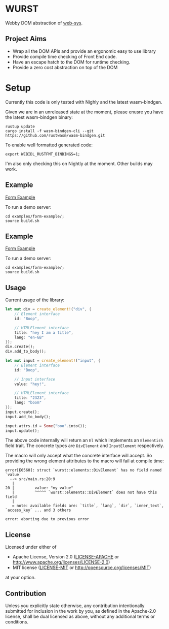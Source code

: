 # WURST

Webby DOM abstraction of [web-sys](https://rustwasm.github.io/wasm-bindgen/api/web_sys/).

## Project Aims

- Wrap all the DOM APIs and provide an ergonomic easy to use library
- Provide compile time checking of Front End code.
- Have an escape hatch to the DOM for runtime checking.
- Provide a zero cost abstraction on top of the DOM

# Setup

Currently this code is only tested with Nighly and the latest wasm-bindgen.

Given we are in an unreleased state at the moment, please enusre you have the latest wasm-bindgen binary:

```
rustup update
cargo install -f wasm-bindgen-cli --git https://github.com/rustwasm/wasm-bindgen.git
```

To enable well formatted generated code:
```
export WEBIDL_RUSTFMT_BINDINGS=1;
```

I'm also only checking this on Nightly at the moment. Other builds may work.

## Example

[Form Example](/examples/form-example/src/lib.rs)

To run a demo server:
```
cd examples/form-example/;
source build.sh
```

## Example

[Form Example](/examples/form-example/src/lib.rs)

To run a demo server:
```
cd examples/form-example/;
source build.sh
```

## Usage

Current usage of the library:

```rust
let mut div = create_element!("div", {
    // Element interface
    id: "Boop",

    // HTMLElement interface
    title: "hey I am a title",
    lang: "en-GB"
});
div.create();
div.add_to_body();

let mut input = create_element!("input", {
    // Element interface
    id: "Boop",

    // Input interface
    value: "hey!",

    // HTMLElement interface
    title: "2323",
    lang: "boom"
});
input.create();
input.add_to_body();

input.attrs.id = Some("boo".into());
input.update();
```

The above code internally will return an `El` which implements an `Elementish` field trait.
The concrete types are `DivElement` and `InputElement` respectively.

The macro will only accept what the concrete interface will accept. So providing the wrong element attributes to the macro will fail at compile time:

```
error[E0560]: struct `wurst::elements::DivElement` has no field named `value`
  --> src/main.rs:20:9
   |
20 |         value: "my value"
   |         ^^^^^ `wurst::elements::DivElement` does not have this field
   |
   = note: available fields are: `title`, `lang`, `dir`, `inner_text`, `access_key` ... and 3 others

error: aborting due to previous error
```


## License

Licensed under either of

 * Apache License, Version 2.0
   ([LICENSE-APACHE](LICENSE-APACHE) or http://www.apache.org/licenses/LICENSE-2.0)
 * MIT license
   ([LICENSE-MIT](LICENSE-MIT) or http://opensource.org/licenses/MIT)

at your option.

## Contribution

Unless you explicitly state otherwise, any contribution intentionally submitted
for inclusion in the work by you, as defined in the Apache-2.0 license, shall be
dual licensed as above, without any additional terms or conditions.
